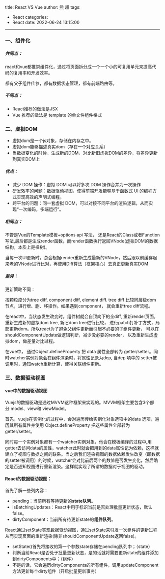 title: React VS Vue
author: 熊 超
tags:
  - React
categories:
  - React
date: 2022-06-24 13:15:00
---
<!--more-->


### 一、组件化

##### 共同点：

react和vue都推崇组件化，通过将页面拆分成一个一个小的可复用单元来提高代码的复用率和开发效率。

都有父子组件传参，都有数据状态管理，都有前端路由等。

##### 不同点：

- React推荐的做法是JSX
- Vue 推荐的做法是 template 的单文件组件格式



### 二、虚拟DOM

- 虚拟dom是一个js对象，存储在内存之中。
- 虚拟dom能够描述真实dom（存在一个对应关系）
- 当数据变化的时候，生成新的DOM，对比新旧虚拟DOM的差异，将差异更新到真实DOM上

##### 优点：

- 减少 DOM 操作：虚拟 DOM 可以将多次 DOM 操作合并为一次操作
- 研发效率的问题：数据驱动视图，使得前端开发能够基于函数式 UI 的编程方式实现高效的声明式编程。
- 跨平台的问题：同一套虚拟 DOM，可以对接不同平台的渲染逻辑，从而实现“一次编码，多端运行”。

##### 相同点：

不管是Vue的Template模板+options api 写法， 还是React的Class或者Function写法,最后都是生成render函数，而render函数执行返回VNode(虚拟DOM的数据结构，本质上是棵树)。

当每一次UI更新时，总会根据render重新生成最新的VNode，然后跟以前缓存起来老的VNode进行比对，再使用Diff算法（框架核心）去真正更新真实DOM

##### 差异：

更新策略不同：

按颗粒度分为tree diff, component diff, element diff. tree diff 比较同层级dom节点，进行增、删、移操作。如果遇到component， 就会重新tree diff流程。

在react中，当状态发生改变时，组件树就会自顶向下的全diff, 重新render页面， 重新生成新的虚拟dom tree, 新旧dom tree进行比较， 进行patch打补丁方式，局部更新dom。所以react为了避免父组件更新而引起不必要的子组件更新， 可以在shouldComponentUpdate做逻辑判断，减少没必要的render， 以及重新生成虚拟dom，做差量对比过程。

在vue中， 通过Object.defineProperty 把 data 属性全部转为 getter/setter。同时watcher实例对象会在组件渲染时，将属性记录为dep, 当dep 项中的 setter被调用时，通知watch重新计算，使得关联组件更新。



### 三、数据驱动视图

#### vue中的数据驱动视图

Vuejs的数据驱动是通过MVVM这种框架来实现的。MVVM框架主要包含3个部分:model、view和 viewModel。

首先，vuejs在实例化的过程中，会对遍历传给实例化对象选项中的data 选项，遍历其所有属性并使用 Object.defineProperty 把这些属性全部转为 getter/setter。

同时每一个实例对象都有一个watcher实例对象，他会在模板编译的过程中,用getter去访问data的属性，watcher此时就会把用到的data属性记为依赖，这样就建立了视图与数据之间的联系。当之后我们渲染视图的数据依赖发生改变（即数据的setter被调用）的时候，watcher会对比前后两个的数值是否发生变化，然后确定是否通知视图进行重新渲染。这样就实现了所谓的数据对于视图的驱动。



#### React的数据驱动视图：

首先了解一些列内容：

- pending：当前所有等待更新的**state队列**。
- isBatchingUpdates：React中用于标识当前是否处理批量更新状态，默认false。
- dirtyComponent：当前所有待更新state的**组件队列**。

React通过setState实现数据驱动视图，通过setState来引发一次组件的更新过程从而实现页面的重新渲染(除非shouldComponentUpdate返回false)。

- setState()首先将接收的第一个参数state存储在pending队列中；（state）
- 判断当前React是否处于批量更新状态，是的话就将需要更新state的组件添加到dirtyComponents中；（组件）
- 不是的话，它会遍历dirtyComponents的所有组件，调用updateComponent方法更新每个dirty组件（开启批量更新事务）


